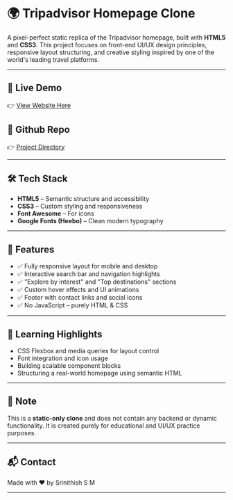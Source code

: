 # 🌍 Tripadvisor Homepage Clone

A pixel-perfect static replica of the Tripadvisor homepage, built with **HTML5** and **CSS3**. This project focuses on front-end UI/UX design principles, responsive layout structuring, and creative styling inspired by one of the world's leading travel platforms.

---

## 🚀 Live Demo

👉 [View Website Here](#)  

## 🚀 Github Repo

👉 [Project Directory](https://github.com/Srinithish-dev-lab/Tripadvisor-Clone)  

---

## 🛠 Tech Stack

- **HTML5** – Semantic structure and accessibility
- **CSS3** – Custom styling and responsiveness
- **Font Awesome** – For icons
- **Google Fonts (Heebo)** – Clean modern typography

---

## 📸 Features

- ✅ Fully responsive layout for mobile and desktop
- ✅ Interactive search bar and navigation highlights
- ✅ "Explore by interest" and "Top destinations" sections
- ✅ Custom hover effects and UI animations
- ✅ Footer with contact links and social icons
- ✅ No JavaScript – purely HTML & CSS

---

## 🧠 Learning Highlights

- CSS Flexbox and media queries for layout control  
- Font integration and icon usage  
- Building scalable component blocks  
- Structuring a real-world homepage using semantic HTML

---

## 📌 Note

This is a **static-only clone** and does not contain any backend or dynamic functionality. It is created purely for educational and UI/UX practice purposes.

---

## 📬 Contact

Made with ❤️ by Srinithish S M  

---

